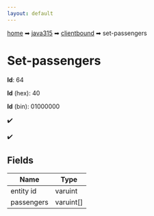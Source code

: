 ```yaml
---
layout: default
---
```


[home](/) ➡ [java315](/protocol/java315) ➡ [clientbound](/protocol/java315/clientbound) ➡ set-passengers

# Set-passengers

**Id**: 64

**Id** (hex): 40

**Id** (bin): 01000000

✔️

✔️

## Fields

Name | Type
---|---
entity id | varuint
passengers | varuint[]

